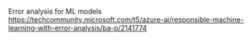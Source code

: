 
Error analysis for ML models
https://techcommunity.microsoft.com/t5/azure-ai/responsible-machine-learning-with-error-analysis/ba-p/2141774
